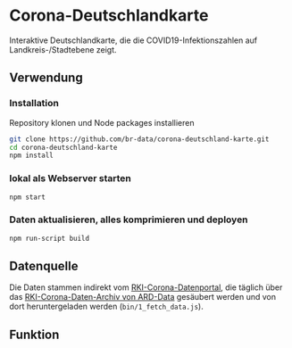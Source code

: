 # Corona-Deutschlandkarte

Interaktive Deutschlandkarte, die die COVID19-Infektionszahlen auf Landkreis-/Stadtebene zeigt.

## Verwendung

### Installation

Repository klonen und Node packages installieren  

```bash
git clone https://github.com/br-data/corona-deutschland-karte.git
cd corona-deutschland-karte
npm install
```

### lokal als Webserver starten

```bash
npm start
```

### Daten aktualisieren, alles komprimieren und deployen

```bash
npm run-script build
```

## Datenquelle

Die Daten stammen indirekt vom [RKI-Corona-Datenportal](https://npgeo-corona-npgeo-de.hub.arcgis.com/datasets/dd4580c810204019a7b8eb3e0b329dd6_0), die täglich über das [RKI-Corona-Daten-Archiv von ARD-Data](https://github.com/ard-data/2020-rki-archive) gesäubert werden und von dort heruntergeladen werden (`bin/1_fetch_data.js`).

## Funktion
